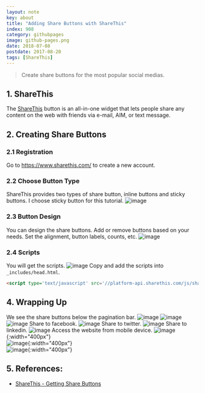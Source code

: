```yaml
---
layout: note
key: about
title: "Adding Share Buttons with ShareThis"
index: 908
category: githubpages
image: github-pages.png
date: 2018-07-08
postdate: 2017-08-20
tags: [ShareThis]
---
```


> Create share buttons for the most popular social medias.

## 1. ShareThis
The [ShareThis](https://www.sharethis.com/) button is an all-in-one widget that lets people share any content on the web with friends via e-mail, AIM, or text message.

## 2. Creating Share Buttons
### 2.1 Registration
Go to https://www.sharethis.com/ to create a new account.
### 2.2 Choose Button Type
ShareThis provides two types of share button, inline buttons and sticky buttons. I choose sticky button for this tutorial.
![image](/public/images/githubpages/908/buttontype.png)
### 2.3 Button Design
You can design the share buttons. Add or remove buttons based on your needs. Set the alignment, button labels, counts, etc.
![image](/public/images/githubpages/908/buttondesign.png)
### 2.4 Scripts
You will get the scripts.
![image](/public/images/githubpages/908/scripts.png)
Copy and add the scripts into `_includes/head.html`.
```html
<script type='text/javascript' src='//platform-api.sharethis.com/js/sharethis.js#property=5b595ccbf5aa6d001130cf95&product=sticky-share-buttons' async='async'></script>
```

## 4. Wrapping Up
We see the share buttons below the pagination bar.
![image](/public/images/githubpages/908/desktop_home.png)
![image](/public/images/githubpages/908/desktop_tutorial.png)
![image](/public/images/githubpages/908/desktop_201.png)
Share to facebook.
![image](/public/images/githubpages/908/sharing_facebook.png)
Share to twitter.
![image](/public/images/githubpages/908/sharing_twitter.png)
Share to linkedin.
![image](/public/images/githubpages/908/sharing_linkedin.png)
Access the website from mobile device.
![image](/public/images/githubpages/908/mobile_home.png){:width="400px"}  
![image](/public/images/githubpages/908/mobile_tutorial.png){:width="400px"}  
![image](/public/images/githubpages/908/mobile_201.png){:width="400px"}  

## 5. References:
* [ShareThis - Getting Share Buttons](https://platform.sharethis.com/sticky-share-buttons)
